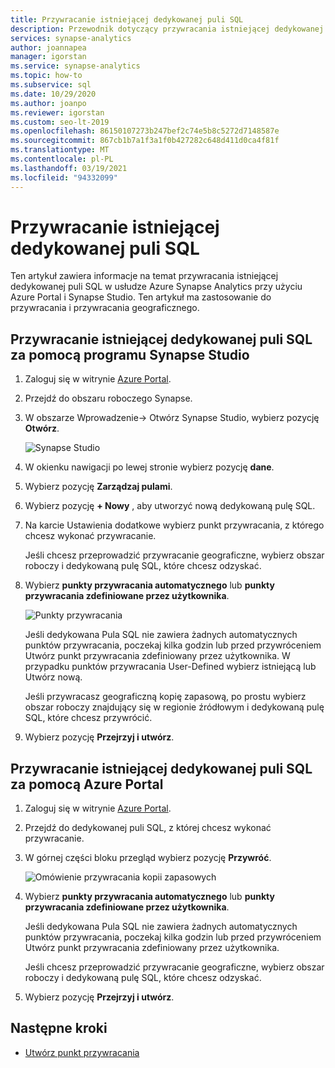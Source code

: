 ```yaml
---
title: Przywracanie istniejącej dedykowanej puli SQL
description: Przewodnik dotyczący przywracania istniejącej dedykowanej puli SQL.
services: synapse-analytics
author: joannapea
manager: igorstan
ms.service: synapse-analytics
ms.topic: how-to
ms.subservice: sql
ms.date: 10/29/2020
ms.author: joanpo
ms.reviewer: igorstan
ms.custom: seo-lt-2019
ms.openlocfilehash: 86150107273b247bef2c74e5b8c5272d7148587e
ms.sourcegitcommit: 867cb1b7a1f3a1f0b427282c648d411d0ca4f81f
ms.translationtype: MT
ms.contentlocale: pl-PL
ms.lasthandoff: 03/19/2021
ms.locfileid: "94332099"
---
```

# <a name="restore-an-existing-dedicated-sql-pool"></a>Przywracanie istniejącej dedykowanej puli SQL

Ten artykuł zawiera informacje na temat przywracania istniejącej dedykowanej puli SQL w usłudze Azure Synapse Analytics przy użyciu Azure Portal i Synapse Studio. Ten artykuł ma zastosowanie do przywracania i przywracania geograficznego. 

## <a name="restore-an-existing-dedicated-sql-pool-through-the-synapse-studio"></a>Przywracanie istniejącej dedykowanej puli SQL za pomocą programu Synapse Studio

1. Zaloguj się w witrynie [Azure Portal](https://portal.azure.com/).
2. Przejdź do obszaru roboczego Synapse. 
3. W obszarze Wprowadzenie-> Otwórz Synapse Studio, wybierz pozycję **Otwórz**.

    ![ Synapse Studio](../media/sql-pools/open-synapse-studio.png)
4. W okienku nawigacji po lewej stronie wybierz pozycję **dane**.
5. Wybierz pozycję **Zarządzaj pulami**. 
6. Wybierz pozycję **+ Nowy** , aby utworzyć nową dedykowaną pulę SQL. 
7. Na karcie Ustawienia dodatkowe wybierz punkt przywracania, z którego chcesz wykonać przywracanie. 

    Jeśli chcesz przeprowadzić przywracanie geograficzne, wybierz obszar roboczy i dedykowaną pulę SQL, które chcesz odzyskać. 

8. Wybierz **punkty przywracania automatycznego** lub **punkty przywracania zdefiniowane przez użytkownika**. 

    ![Punkty przywracania](../media/sql-pools/restore-point.PNG)

    Jeśli dedykowana Pula SQL nie zawiera żadnych automatycznych punktów przywracania, poczekaj kilka godzin lub przed przywróceniem Utwórz punkt przywracania zdefiniowany przez użytkownika. W przypadku punktów przywracania User-Defined wybierz istniejącą lub Utwórz nową.

    Jeśli przywracasz geograficzną kopię zapasową, po prostu wybierz obszar roboczy znajdujący się w regionie źródłowym i dedykowaną pulę SQL, które chcesz przywrócić. 

9. Wybierz pozycję **Przejrzyj i utwórz**.

## <a name="restore-an-existing-dedicated-sql-pool-through-the-azure-portal"></a>Przywracanie istniejącej dedykowanej puli SQL za pomocą Azure Portal

1. Zaloguj się w witrynie [Azure Portal](https://portal.azure.com/).
2. Przejdź do dedykowanej puli SQL, z której chcesz wykonać przywracanie.
3. W górnej części bloku przegląd wybierz pozycję **Przywróć**.

    ![ Omówienie przywracania kopii zapasowych](../media/sql-pools/restore-sqlpool-01.png)

4. Wybierz **punkty przywracania automatycznego** lub **punkty przywracania zdefiniowane przez użytkownika**. 

    Jeśli dedykowana Pula SQL nie zawiera żadnych automatycznych punktów przywracania, poczekaj kilka godzin lub przed przywróceniem Utwórz punkt przywracania zdefiniowany przez użytkownika. 

    Jeśli chcesz przeprowadzić przywracanie geograficzne, wybierz obszar roboczy i dedykowaną pulę SQL, które chcesz odzyskać. 

5. Wybierz pozycję **Przejrzyj i utwórz**.

## <a name="next-steps"></a>Następne kroki

- [Utwórz punkt przywracania](sqlpool-create-restore-point.md)
